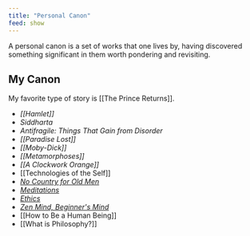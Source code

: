 ```yaml
---
title: "Personal Canon"
feed: show
---
```


A personal canon is a set of works that one lives by, having discovered something significant in them worth pondering and revisiting. 

## My Canon

My favorite type of story is [[The Prince Returns]].

* _[[Hamlet]]_
* _Siddharta_
* _Antifragile: Things That Gain from Disorder_
* _[[Paradise Lost]]_
* _[[Moby-Dick]]_
* _[[Metamorphoses]]_
* _[[A Clockwork Orange]]_
* [[Technologies of the Self]]
* _[No Country for Old Men](https://www.imdb.com/title/tt0477348/?ref_=nv_sr_srsg_0)_
* _[Meditations](https://www.worldcat.org/title/meditations-a-new-translation-with-an-introduction-by-gregory-hays/oclc/798638909&referer=brief_results)_
* _[Ethics](https://www.worldcat.org/title/spinozas-ethics/oclc/859948295&referer=brief_results)_
* _[Zen Mind, Beginner's Mind](https://www.worldcat.org/title/zen-mind-beginners-mind/oclc/1137753173&referer=brief_results)_
* [[How to Be a Human Being]]
* [[What is Philosophy?]]

